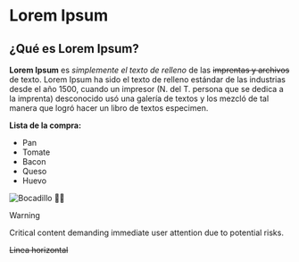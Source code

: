 # Lorem Ipsum
## ¿Qué es Lorem Ipsum?
**Lorem Ipsum** es *simplemente el texto de relleno* de las ~~imprentas y archivos~~ de texto. Lorem Ipsum ha sido el texto de relleno estándar de las industrias desde el año 1500, cuando un impresor (N. del T. persona que se dedica a la imprenta) desconocido usó una galería de textos y los mezcló de tal manera que logró hacer un libro de textos especimen.

**Lista de la compra:**
- Pan
- Tomate
- Bacon
- Queso
- Huevo

![Bocadillo](https://gastronomiaycia.republica.com/wp-content/photos/bocata_sobraquesojamo6.jpg)
🥖🥓
>[!WARNING]
>Critical content demanding immediate user attention due to potential risks.

~~Linea horizontal~~
